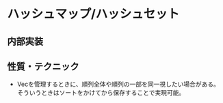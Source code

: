 # ハッシュマップ/ハッシュセット

## 内部実装

## 性質・テクニック
- Vecを管理するときに、順列全体や順列の一部を同一視したい場合がある。そういうときはソートをかけてから保存することで実現可能。
